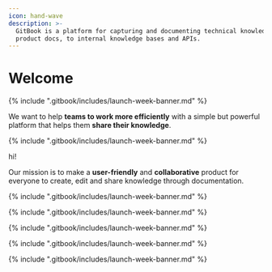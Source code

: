 ```yaml
---
icon: hand-wave
description: >-
  GitBook is a platform for capturing and documenting technical knowledge — from
  product docs, to internal knowledge bases and APIs.
---
```


# Welcome

{% include ".gitbook/includes/launch-week-banner.md" %}

We want to help **teams to work more efficiently** with a simple but powerful platform that helps them **share their knowledge**.

{% include ".gitbook/includes/launch-week-banner.md" %}



hi!

Our mission is to make a **user-friendly** and **collaborative** product for everyone to create, edit and share knowledge through documentation.

{% include ".gitbook/includes/launch-week-banner.md" %}

{% include ".gitbook/includes/launch-week-banner.md" %}

{% include ".gitbook/includes/launch-week-banner.md" %}

{% include ".gitbook/includes/launch-week-banner.md" %}

{% include ".gitbook/includes/launch-week-banner.md" %}

